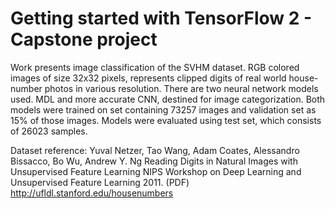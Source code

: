 # Getting started with TensorFlow 2 - Capstone project

  Work presents image classification of the SVHM dataset. RGB colored images of size 32x32 pixels, represents clipped digits of real world house-number photos in various resolution. There are two neural network models used. MDL and more accurate CNN, destined for image categorization. Both models were trained on set containing 73257 images and validation set as 15% of those images. Models were evaluated using test set, which consists of 26023 samples. 

  Dataset reference: Yuval Netzer, Tao Wang, Adam Coates, Alessandro Bissacco, Bo Wu, Andrew Y. Ng Reading Digits in Natural Images with Unsupervised Feature Learning NIPS Workshop on Deep Learning and Unsupervised Feature Learning 2011. (PDF) http://ufldl.stanford.edu/housenumbers
